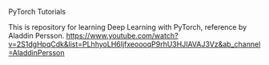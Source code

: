 PyTorch Tutorials

This is repository for learning Deep Learning with PyTorch, reference by Aladdin Persson.
https://www.youtube.com/watch?v=2S1dgHpqCdk&list=PLhhyoLH6IjfxeoooqP9rhU3HJIAVAJ3Vz&ab_channel=AladdinPersson